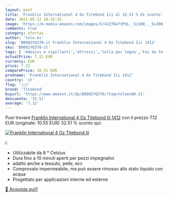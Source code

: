 ```yaml
---
layout: post
title: 'Franklin International 4 Oz Titebond Iii al 32.51 % di sconto'
date: 2021-05-12 10:32:25
image: 'https://m.media-amazon.com/images/I/41ZfDe73PXL._SL500_._SL400_.jpg'
comments: true
category: ofertas
author: 'tole.es'
slug: 'B0002YQ378-it Franklin International 4 Oz Titebond Iii 1412'
sku: 'B0002YQ378-it'
tags: [ 'Adesivi e sigillanti','Attrezzi','Colla per legno','Fai da te','titebond', ]
actualPrice: 7.12 EUR
currency: EUR
price: 7.12
comparePrice: 10.55 EUR
prodname: 'Franklin International 4 Oz Titebond Iii 1412'
country: 'it'
flag: '🇮🇹'
brand: 'Titebond'
buyurl: 'https://www.amazon.it/dp/B0002YQ378/?tag=tolees00-21'
descuento: '32.51'
average: '7.12'
---
```


Puoi trovare [Franklin International 4 Oz Titebond Iii 1412](https://www.amazon.it/dp/B0002YQ378/?tag=tolees00-21) con il prezzo 7.12 EUR (originale: 10.55 EUR) 32.51 % sconto qui:

[![Franklin International 4 Oz Titebond Iii](https://m.media-amazon.com/images/I/41ZfDe73PXL._SL500_._SL400_.jpg)](https://www.amazon.it/dp/B0002YQ378/?tag=tolees00-21)

ℹ️:

- Utilizzabile da 8 ° Celsius
- Dura fino a 10 minuti aperti per pezzi impegnativi
- adatto anche a tessuto, pelle, ecc
- Comprovato impermeabile, ma può essere rimosso allo stato liquido con acqua
- Progettato per applicazioni interne ed esterne

[🛒 Acquista qui!!](https://www.amazon.it/dp/B0002YQ378/?tag=tolees00-21)
